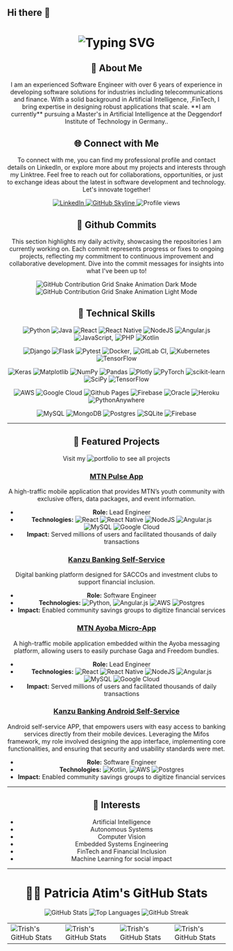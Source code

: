 ## Hi there 👋

<!--
**TrishKedi/TrishKedi** is a ✨ _special_ ✨ repository because its `README.md` (this file) appears on your GitHub profile.

Here are some ideas to get you started:

- 🔭 I’m currently working on ...
- 🌱 I’m currently learning ...
- 👯 I’m looking to collaborate on ...
- 🤔 I’m looking for help with ...
- 💬 Ask me about ...
- 📫 How to reach me: ...
- 😄 Pronouns: ...
- ⚡ Fun fact: ...


# 👩‍💻 Patricia Atim
**Software Engineer | AI & ML Scholar | FinTech Enthusiast | Data Science | Embedded Systems**

---

## 📫 Contact
- **Email:** patricia.atim@stud.th-deg.de
- **LinkedIn:** [linkedin.com/in/patricia-atim](https://linkedin.com/in/patricia-atim)
- **GitHub:** [TrishKedi](https://github.com/TrishKedi)
---

## 👩‍🏫 About Me
I am an experienced Software Engineer with over 6 years of experience in developing software solutions for industries including telecommunications and finance. With a solid background in Artificial Intelligence, ,FinTech, I bring expertise in designing robust applications that scale. 

**I am currently** pursuing a Master's in Artificial Intelligence at the Deggendorf Institute of Technology in Germany.

---
-->

<div align="center">
    <h1>
        <img src="https://readme-typing-svg.herokuapp.com?font=Jetbrains+mono&size=40&duration=3000&color=33FF33&center=true&vCenter=true&width=435&lines=Hi there..+I'm+ Trish!;This+is..;..my+Github..;" alt="Typing SVG"/>
    </h1>
   
</div>

<div align="center">
  <h2>🚀 About Me</h2>
  <p>I am an experienced Software Engineer with over 6 years of experience in developing software solutions for industries including telecommunications and finance. With a solid background in Artificial   Intelligence, ,FinTech, I bring expertise in designing robust applications that scale. **I am currently** pursuing a Master's in Artificial Intelligence at the Deggendorf Institute of Technology in Germany..</p>
</div>

<div align="center">
<h2 align="center" class="section-heading">🌐 Connect with Me</h2>
<p> To connect with me, you can find my professional profile and contact details on LinkedIn, or explore more about my projects and interests through my Linktree. Feel free to reach out for collaborations, opportunities, or just to exchange ideas about the latest in software development and technology. Let's innovate together! </p>
<div align="center">
  <a href="https://linkedin.com/in/patricia-atim">
    <img src="https://img.shields.io/badge/TrishKedi-0077B5?style=for-the-badge&logo=linkedin&logoColor=white" alt="LinkedIn"/>
  </a>
  <a href="https://github.com/TrishKedi/" target="_blank">
      <img src="https://img.shields.io/badge/View%20on%20GitHub-%230077B5.svg?&style=for-the-badge&logo=github&logoColor=white" alt="GitHub Skyline"/>
  </a>
  <img src="https://komarev.com/ghpvc/?username=TrishKedi&style=for-the-badge" alt="Profile views" />
</div>

<div align="center">
  <h2>🚀 Github Commits</h2>
    <p>This section highlights my daily activity, showcasing the repositories I am currently working on. Each commit represents progress or fixes to ongoing projects, reflecting my commitment to continuous improvement and collaborative development. Dive into the commit messages for insights into what I've been up to!</p>
  <img src="https://raw.githubusercontent.com/TrishKedi/TrishKedi/output/github-contribution-grid-snake-dark.svg#gh-dark-mode-only" alt="GitHub Contribution Grid Snake Animation Dark Mode"/>
  <img src="https://raw.githubusercontent.com/TrishKedi/TrishKedi/output/github-contribution-grid-snake.svg#gh-light-mode-only" alt="GitHub Contribution Grid Snake Animation Light Mode"/>
</div>





## 🔧 Technical Skills

<!-- **Languages:** -->
![Python](https://img.shields.io/badge/python-3670A0?style=for-the-badge&logo=python&logoColor=ffdd54) ![Java](https://img.shields.io/badge/java-%23ED8B00.svg?style=for-the-badge&logo=openjdk&logoColor=white) ![React](https://img.shields.io/badge/react-%2320232a.svg?style=for-the-badge&logo=react&logoColor=%2361DAFB) ![React Native](https://img.shields.io/badge/react_native-%2320232a.svg?style=for-the-badge&logo=react&logoColor=%2361DAFB) ![NodeJS](https://img.shields.io/badge/node.js-6DA55F?style=for-the-badge&logo=node.js&logoColor=white) ![Angular.js](https://img.shields.io/badge/angular.js-%23E23237.svg?style=for-the-badge&logo=angularjs&logoColor=white)![JavaScript](https://img.shields.io/badge/javascript-%23323330.svg?style=for-the-badge&logo=javascript&logoColor=%23F7DF1E), ![PHP](https://img.shields.io/badge/php-%23777BB4.svg?style=for-the-badge&logo=php&logoColor=white) ![Kotlin](https://img.shields.io/badge/kotlin-%237F52FF.svg?style=for-the-badge&logo=kotlin&logoColor=white)

<!-- ### **Frameworks** -->
![Django](https://img.shields.io/badge/django-%23092E20.svg?style=for-the-badge&logo=django&logoColor=white) ![Flask](https://img.shields.io/badge/flask-%23000.svg?style=for-the-badge&logo=flask&logoColor=white) ![Pytest](https://img.shields.io/badge/pytest-%23ffffff.svg?style=for-the-badge&logo=pytest&logoColor=2f9fe3) ![Docker](https://img.shields.io/badge/docker-%230db7ed.svg?style=for-the-badge&logo=docker&logoColor=white), ![GitLab CI](https://img.shields.io/badge/gitlab%20ci-%23181717.svg?style=for-the-badge&logo=gitlab&logoColor=white), ![Kubernetes](https://img.shields.io/badge/kubernetes-%23326ce5.svg?style=for-the-badge&logo=kubernetes&logoColor=white) ![TensorFlow](https://img.shields.io/badge/TensorFlow-%23FF6F00.svg?style=for-the-badge&logo=TensorFlow&logoColor=white)

<!-- ### ML/DL Tools -->
![Keras](https://img.shields.io/badge/Keras-%23D00000.svg?style=for-the-badge&logo=Keras&logoColor=white) ![Matplotlib](https://img.shields.io/badge/Matplotlib-%23ffffff.svg?style=for-the-badge&logo=Matplotlib&logoColor=black) ![NumPy](https://img.shields.io/badge/numpy-%23013243.svg?style=for-the-badge&logo=numpy&logoColor=white) ![Pandas](https://img.shields.io/badge/pandas-%23150458.svg?style=for-the-badge&logo=pandas&logoColor=white) ![Plotly](https://img.shields.io/badge/Plotly-%233F4F75.svg?style=for-the-badge&logo=plotly&logoColor=white) ![PyTorch](https://img.shields.io/badge/PyTorch-%23EE4C2C.svg?style=for-the-badge&logo=PyTorch&logoColor=white) ![scikit-learn](https://img.shields.io/badge/scikit--learn-%23F7931E.svg?style=for-the-badge&logo=scikit-learn&logoColor=white) ![SciPy](https://img.shields.io/badge/SciPy-%230C55A5.svg?style=for-the-badge&logo=scipy&logoColor=%white) ![TensorFlow](https://img.shields.io/badge/TensorFlow-%23FF6F00.svg?style=for-the-badge&logo=TensorFlow&logoColor=white)

<!-- ### Hosting Technologies -->
![AWS](https://img.shields.io/badge/AWS-%23FF9900.svg?style=for-the-badge&logo=amazon-aws&logoColor=white) ![Google Cloud](https://img.shields.io/badge/GoogleCloud-%234285F4.svg?style=for-the-badge&logo=google-cloud&logoColor=white) ![Github Pages](https://img.shields.io/badge/github%20pages-121013?style=for-the-badge&logo=github&logoColor=white) ![Firebase](https://img.shields.io/badge/firebase-%23039BE5.svg?style=for-the-badge&logo=firebase) ![Oracle](https://img.shields.io/badge/Oracle-F80000?style=for-the-badge&logo=oracle&logoColor=white) ![Heroku](https://img.shields.io/badge/heroku-%23430098.svg?style=for-the-badge&logo=heroku&logoColor=white) ![PythonAnywhere](https://img.shields.io/badge/pythonanywhere-%232F9FD7.svg?style=for-the-badge&logo=pythonanywhere&logoColor=151515)

<!-- ### Databases -->
![MySQL](https://img.shields.io/badge/mysql-4479A1.svg?style=for-the-badge&logo=mysql&logoColor=white) ![MongoDB](https://img.shields.io/badge/MongoDB-%234ea94b.svg?style=for-the-badge&logo=mongodb&logoColor=white) ![Postgres](https://img.shields.io/badge/postgres-%23316192.svg?style=for-the-badge&logo=postgresql&logoColor=white) ![SQLite](https://img.shields.io/badge/sqlite-%2307405e.svg?style=for-the-badge&logo=sqlite&logoColor=white) ![Firebase](https://img.shields.io/badge/firebase-a08021?style=for-the-badge&logo=firebase&logoColor=ffcd34)

---

## 📂 Featured Projects

Visit my ![portfolio](https://github.com/TrishKedi/professional-projects) to see all projects

### [MTN Pulse App](https://github.com/TrishKedi/mtn-pulse-app)
A high-traffic mobile application that provides MTN’s youth community with exclusive offers, data packages, and event information.
- **Role:** Lead Engineer
- **Technologies:**
![React](https://img.shields.io/badge/react-%2320232a.svg?style=for-the-badge&logo=react&logoColor=%2361DAFB) ![React Native](https://img.shields.io/badge/react_native-%2320232a.svg?style=for-the-badge&logo=react&logoColor=%2361DAFB) ![NodeJS](https://img.shields.io/badge/node.js-6DA55F?style=for-the-badge&logo=node.js&logoColor=white) ![Angular.js](https://img.shields.io/badge/angular.js-%23E23237.svg?style=for-the-badge&logo=angularjs&logoColor=white) ![MySQL](https://img.shields.io/badge/mysql-4479A1.svg?style=for-the-badge&logo=mysql&logoColor=white) ![Google Cloud](https://img.shields.io/badge/GoogleCloud-%234285F4.svg?style=for-the-badge&logo=google-cloud&logoColor=white)
- **Impact:** Served millions of users and facilitated thousands of daily transactions

### [Kanzu Banking Self-Service](https://github.com/TrishKedi/kanzu-banking-selfservice)
Digital banking platform designed for SACCOs and investment clubs to support financial inclusion.
- **Role:** Software Engineer
- **Technologies:**
  ![Python](https://img.shields.io/badge/python-3670A0?style=for-the-badge&logo=python&logoColor=ffdd54), ![Angular.js](https://img.shields.io/badge/angular.js-%23E23237.svg?style=for-the-badge&logo=angularjs&logoColor=white) ![AWS](https://img.shields.io/badge/AWS-%23FF9900.svg?style=for-the-badge&logo=amazon-aws&logoColor=white) ![Postgres](https://img.shields.io/badge/postgres-%23316192.svg?style=for-the-badge&logo=postgresql&logoColor=white) 
- **Impact:** Enabled community savings groups to digitize financial services

### [MTN Ayoba Micro-App](https://github.com/TrishKedi/ayoba-micro-app)
A high-traffic mobile application embedded within the Ayoba messaging platform, allowing users to easily purchase Gaga and Freedom bundles.
- **Role:** Lead Engineer
- **Technologies:**
![React](https://img.shields.io/badge/react-%2320232a.svg?style=for-the-badge&logo=react&logoColor=%2361DAFB) ![React Native](https://img.shields.io/badge/react_native-%2320232a.svg?style=for-the-badge&logo=react&logoColor=%2361DAFB) ![NodeJS](https://img.shields.io/badge/node.js-6DA55F?style=for-the-badge&logo=node.js&logoColor=white) ![Angular.js](https://img.shields.io/badge/angular.js-%23E23237.svg?style=for-the-badge&logo=angularjs&logoColor=white) ![MySQL](https://img.shields.io/badge/mysql-4479A1.svg?style=for-the-badge&logo=mysql&logoColor=white) ![Google Cloud](https://img.shields.io/badge/GoogleCloud-%234285F4.svg?style=for-the-badge&logo=google-cloud&logoColor=white)
- **Impact:** Served millions of users and facilitated thousands of daily transactions

### [Kanzu Banking Android Self-Service](https://github.com/TrishKedi/kanzu-banking-selfservice)
Android self-service APP, that empowers users with easy access to banking services directly from their mobile devices. Leveraging the Mifos framework, my role involved designing the app interface, implementing core functionalities, and ensuring that security and usability standards were met.
- **Role:** Software Engineer
- **Technologies:**
  ![Kotlin](https://img.shields.io/badge/kotlin-%237F52FF.svg?style=for-the-badge&logo=kotlin&logoColor=white),  ![AWS](https://img.shields.io/badge/AWS-%23FF9900.svg?style=for-the-badge&logo=amazon-aws&logoColor=white) ![Postgres](https://img.shields.io/badge/postgres-%23316192.svg?style=for-the-badge&logo=postgresql&logoColor=white) 
- **Impact:** Enabled community savings groups to digitize financial services

---

## 🌱 Interests
- Artificial Intelligence
- Autonomous Systems
- Computer Vision
- Embedded Systems Engineering
- FinTech and Financial Inclusion
- Machine Learning for social impact

---

# 👩‍💻 Patricia Atim's GitHub Stats

![GitHub Stats](https://github-readme-stats.vercel.app/api?username=TrishKedi&show_icons=true&theme=radical)
![Top Languages](https://github-readme-stats.vercel.app/api/top-langs/?username=TrishKedi&layout=compact&theme=radical)
![GitHub Streak](https://streak-stats.demolab.com/?user=TrishKedi&theme=radical)

 <table align="center" width="100%" height="100%" >
    <tr>
        <td><img style="border: none;" src="https://github-profile-summary-cards.vercel.app/api/cards/stats?username=TrishKedi&theme=github_dark" alt="Trish's GitHub Stats"/></td>
        <td><img style="border: none;" src="https://github-profile-summary-cards.vercel.app/api/cards/productive-time?username=TrishKedi&theme=github_dark&utcOffset=10" alt="Trish's GitHub Stats"/>
        <td><img style="border: none;" src="https://github-profile-summary-cards.vercel.app/api/cards/repos-per-language?username=TrishKedi&theme=github_dark" alt="Trish's GitHub Stats"/></td>
        <td><img style="border: none;" src="https://github-profile-summary-cards.vercel.app/api/cards/most-commit-language?username=TrishKedi&theme=github_dark" alt="Trish's GitHub Stats"/></td>
    </tr>
 </table>



